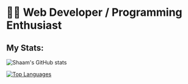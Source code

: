 
# 🐱‍💻 Web Developer / Programming Enthusiast

## My Stats:

![Shaam's GitHub stats](https://github-readme-stats.vercel.app/api?username=Shaam-K&show_icons=true&theme=tokyonight&text_color=F3F3F3)

[![Top Languages](https://github-readme-stats.vercel.app/api/top-langs/?username=Shaam-K&layout=compact&bg_color=1a1b27)](https://github.com/anuraghazra/github-readme-stats)